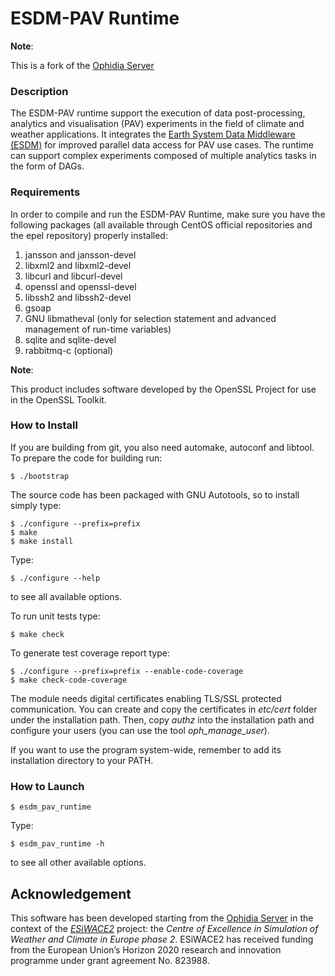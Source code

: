 # ESDM-PAV Runtime 

**Note**:

This is a fork of the [Ophidia Server](https://github.com/OphidiaBigData/ophidia-server)

### Description

The ESDM-PAV runtime support the execution of data post-processing, analytics and visualisation (PAV) experiments in the field of climate and weather applications.
It integrates the [Earth System Data Middleware (ESDM)](https://github.com/ESiWACE/esdm) for improved parallel data access for PAV use cases. The runtime can support complex experiments composed of multiple analytics tasks in the form of DAGs.

### Requirements

In order to compile and run the ESDM-PAV Runtime, make sure you have the following packages (all available through CentOS official repositories and the epel repository) properly installed:

1. jansson and jansson-devel
2. libxml2 and libxml2-devel
3. libcurl and libcurl-devel
4. openssl and openssl-devel
5. libssh2 and libssh2-devel
6. gsoap
7. GNU libmatheval (only for selection statement and advanced management of run-time variables)
8. sqlite and sqlite-devel
9. rabbitmq-c (optional)

**Note**:

This product includes software developed by the OpenSSL Project for use in the OpenSSL Toolkit.

### How to Install

If you are building from git, you also need automake, autoconf and libtool. To prepare the code for building run:

```
$ ./bootstrap 
```

The source code has been packaged with GNU Autotools, so to install simply type:

```
$ ./configure --prefix=prefix
$ make
$ make install
```

Type:

```
$ ./configure --help
```

to see all available options.

To run unit tests type:

```
$ make check
```

To generate test coverage report type:

```
$ ./configure --prefix=prefix --enable-code-coverage
$ make check-code-coverage
```

The module needs digital certificates enabling TLS/SSL protected communication. You can create and copy the certificates in *etc/cert* folder under the installation path.  Then, copy *authz* into the installation path and configure your users (you can use the tool *oph\_manage\_user*).

If you want to use the program system-wide, remember to add its installation directory to your PATH.

### How to Launch

```
$ esdm_pav_runtime
```

Type:

```
$ esdm_pav_runtime -h
```

to see all other available options.


Acknowledgement
---------------

This software has been developed starting from the [Ophidia Server](https://github.com/OphidiaBigData/ophidia-server) in the context of the *[ESiWACE2](http://www.esiwace.eu)* project: the *Centre of Excellence in Simulation of Weather and Climate in Europe phase 2*. ESiWACE2 has received funding from the European Union’s Horizon 2020 research and innovation programme under grant agreement No. 823988.
